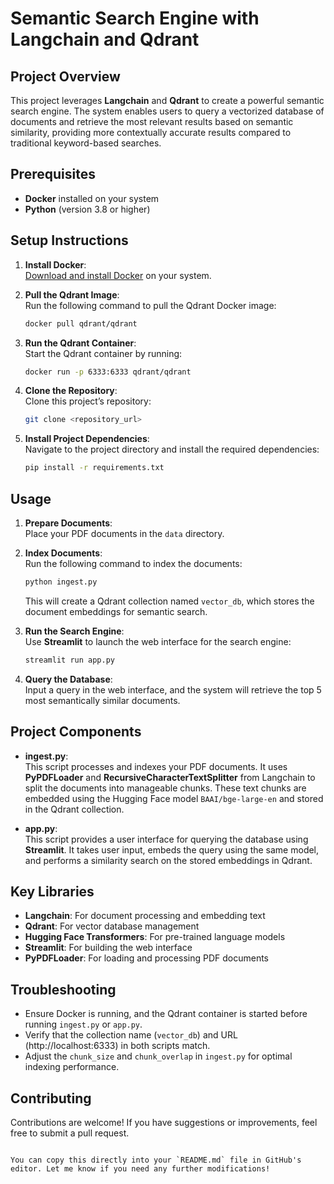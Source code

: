 # Semantic Search Engine with Langchain and Qdrant

## Project Overview

This project leverages **Langchain** and **Qdrant** to create a powerful semantic search engine. The system enables users to query a vectorized database of documents and retrieve the most relevant results based on semantic similarity, providing more contextually accurate results compared to traditional keyword-based searches.

## Prerequisites

- **Docker** installed on your system
- **Python** (version 3.8 or higher)

## Setup Instructions

1. **Install Docker**:  
   [Download and install Docker](https://www.docker.com/get-started) on your system.

2. **Pull the Qdrant Image**:  
   Run the following command to pull the Qdrant Docker image:
   ```bash
   docker pull qdrant/qdrant
   ```

3. **Run the Qdrant Container**:  
   Start the Qdrant container by running:
   ```bash
   docker run -p 6333:6333 qdrant/qdrant
   ```

4. **Clone the Repository**:  
   Clone this project’s repository:
   ```bash
   git clone <repository_url>
   ```

5. **Install Project Dependencies**:  
   Navigate to the project directory and install the required dependencies:
   ```bash
   pip install -r requirements.txt
   ```

## Usage

1. **Prepare Documents**:  
   Place your PDF documents in the `data` directory.

2. **Index Documents**:  
   Run the following command to index the documents:
   ```bash
   python ingest.py
   ```
   This will create a Qdrant collection named `vector_db`, which stores the document embeddings for semantic search.

3. **Run the Search Engine**:  
   Use **Streamlit** to launch the web interface for the search engine:
   ```bash
   streamlit run app.py
   ```

4. **Query the Database**:  
   Input a query in the web interface, and the system will retrieve the top 5 most semantically similar documents.

## Project Components

- **ingest.py**:  
  This script processes and indexes your PDF documents. It uses **PyPDFLoader** and **RecursiveCharacterTextSplitter** from Langchain to split the documents into manageable chunks. These text chunks are embedded using the Hugging Face model `BAAI/bge-large-en` and stored in the Qdrant collection.

- **app.py**:  
  This script provides a user interface for querying the database using **Streamlit**. It takes user input, embeds the query using the same model, and performs a similarity search on the stored embeddings in Qdrant.

## Key Libraries

- **Langchain**: For document processing and embedding text
- **Qdrant**: For vector database management
- **Hugging Face Transformers**: For pre-trained language models
- **Streamlit**: For building the web interface
- **PyPDFLoader**: For loading and processing PDF documents

## Troubleshooting

- Ensure Docker is running, and the Qdrant container is started before running `ingest.py` or `app.py`.
- Verify that the collection name (`vector_db`) and URL (http://localhost:6333) in both scripts match.
- Adjust the `chunk_size` and `chunk_overlap` in `ingest.py` for optimal indexing performance.

## Contributing

Contributions are welcome! If you have suggestions or improvements, feel free to submit a pull request.
```

You can copy this directly into your `README.md` file in GitHub's editor. Let me know if you need any further modifications!
